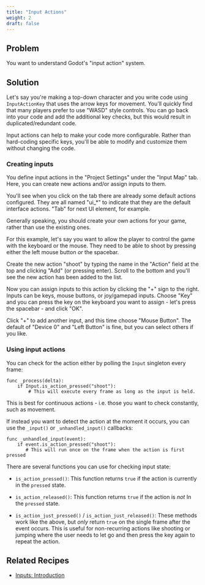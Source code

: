 ```yaml
---
title: "Input Actions"
weight: 2
draft: false
---
```


## Problem

You want to understand Godot's "input action" system.

## Solution

Let's say you're making a top-down character and you write code using `InputActionKey` that uses the arrow keys for movement. You'll quickly find that many players prefer to use "WASD" style controls. You can go back into your code and add the additional key checks, but this would result in duplicated/redundant code.

Input actions can help to make your code more configurable. Rather than hard-coding specific keys, you'll be able to modify and customize them without changing the code.

### Creating inputs

You define input actions in the "Project Settings" under the "Input Map" tab. Here, you can create new actions and/or assign inputs to them.

You'll see when you click on the tab there are already some default actions configured. They are all named "ui_*" to indicate that they are the default interface actions. "Tab" for next UI element, for example.

Generally speaking, you should create your own actions for your game, rather than use the existing ones.

For this example, let's say you want to allow the player to control the game with the keyboard or the mouse. They need to be able to shoot by pressing either the left mouse button *or* the spacebar.

Create the new action "shoot" by typing the name in the "Action" field at the top and clicking "Add" (or pressing enter). Scroll to the bottom and you'll see the new action has been added to the list.

Now you can assign inputs to this action by clicking the "+" sign to the right. Inputs can be keys, mouse buttons, or joy/gamepad inputs. Choose "Key" and you can press the key on the keyboard you want to assign - let's press the spacebar - and click "OK".

Click "+" to add another input, and this time choose "Mouse Button". The default of "Device 0" and "Left Button" is fine, but you can select others if you like.

### Using input actions

You can check for the action either by polling the `Input` singleton every frame:

```gdscript
func _process(delta):
    if Input.is_action_pressed("shoot"):
        # This will execute every frame as long as the input is held.
```

This is best for continuous actions - i.e. those you want to check constantly, such as movement.

If instead you want to detect the action at the moment it occurs, you can use the `_input()` or `_unhandled_input()` callbacks:

```gdscript
func _unhandled_input(event):
    if event.is_action_pressed("shoot"):
       # This will run once on the frame when the action is first pressed
```

There are several functions you can use for checking input state:

- `is_action_pressed()`: This function returns `true` if the action is currently in the `pressed` state.

- `is_action_released()`: This function returns `true` if the action is *not* In the `pressed` state.

- `is_action_just_pressed()` / `is_action_just_released()`: These methods work like the above, but *only* return `true` on the single frame after the event occurs. This is useful for non-recurring actions like shooting or jumping where the user needs to let go and then press the key again to repeat the action.

## Related Recipes

- [Inputs: Introduction](/godot_recipes/input/input_intro/)